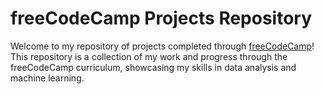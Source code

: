 # freeCodeCamp Projects Repository

Welcome to my repository of projects completed through [freeCodeCamp](https://www.freecodecamp.org/)! This repository is a collection of my work and progress through the freeCodeCamp curriculum, showcasing my skills in data analysis and machine learning.
